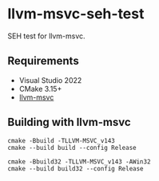 # llvm-msvc-seh-test
SEH test for llvm-msvc.

## Requirements

- Visual Studio 2022
- CMake 3.15+
- [llvm-msvc](https://github.com/NewWorldComingSoon/llvm-msvc-build/releases)

## Building with llvm-msvc

```
cmake -Bbuild -TLLVM-MSVC_v143
cmake --build build --config Release
```
```
cmake -Bbuild32 -TLLVM-MSVC_v143 -AWin32
cmake --build build32 --config Release
```
